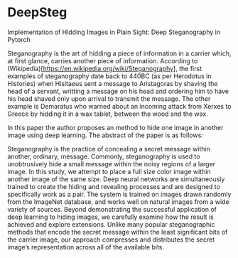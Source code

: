 # DeepSteg
Implementation of Hidding Images in Plain Sight: Deep Steganography in Pytorch

Steganography is the art of hidding a piece of information in a carrier which, at first glance, carries another piece of information. According to (Wikipedia)[https://en.wikipedia.org/wiki/Steganography], the first examples of steganography date back to 440BC (as per Herodotus in Histories) when Hisitaeus sent a message to Aristagoras by shaving the head of a servant, writting a message on his head and ordering him to have his head shaved only upon arrival to transmit the message. The other example is Demaratus who warned about an incoming attack from Xerxes to Greece by hidding it in a wax tablet, between the wood and the wax.

In this paper the author proposes an method to hide one image in another image using deep learning. The abstract of the paper is as follows:

Steganography is the practice of concealing a secret message within another,
ordinary, message. Commonly, steganography is used to unobtrusively hide a small
message within the noisy regions of a larger image. In this study, we attempt
to place a full size color image within another image of the same size. Deep
neural networks are simultaneously trained to create the hiding and revealing
processes and are designed to specifically work as a pair. The system is trained on
images drawn randomly from the ImageNet database, and works well on natural
images from a wide variety of sources. Beyond demonstrating the successful
application of deep learning to hiding images, we carefully examine how the result
is achieved and explore extensions. Unlike many popular steganographic methods
that encode the secret message within the least significant bits of the carrier image,
our approach compresses and distributes the secret image’s representation across
all of the available bits.

